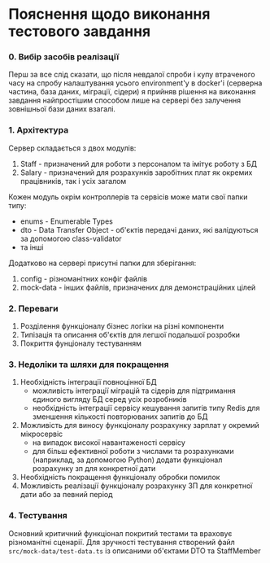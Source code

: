 # Пояснення щодо виконання тестового завдання

### 0. Вибір засобів реалізації

Перш за все слід сказати, що після невдалої спроби і купу втраченого часу на спробу налаштування усього environment'у в docker'і (серверна частина, база даних, міграції, сідери) я прийняв рішення на виконання завдання найпростішим способом лише на сервері без залучення зовнішньої бази даних взагалі.

### 1. Архітектура

Сервер складається з двох модулів:

1. Staff - призначений для роботи з персоналом та імітує роботу з БД
2. Salary - призначений для розрахунків заробітних плат як окремих працівників, так і усіх загалом

Кожен модуль окрім контроллерів та сервісів може мати свої папки типу:

- enums - Enumerable Types
- dto - Data Transfer Object - об'єктів передачі даних, які валідуються за допомогою class-validator
- та інші

Додатково на сервері присутні папки для зберігання:

1. config - різноманітних конфіг файлів
2. mock-data - інших файлів, призначених для демонстраційних цілей

### 2. Переваги

1. Розділення функціоналу бізнес логіки на різні компоненти
2. Типізація та описання об'єктів для легшої подальшої розробки
3. Покриття фунціоналу тестуванням

### 3. Недоліки та шляхи для покращення

1. Необхідність інтеграції повноцінної БД
   - можливість інтеграції міграцій та сідерів для підтримання єдиного вигляду БД серед усіх розробників
   - необхідність інтеграції сервісу кешування запитів типу Redis для зменшення кількості повторюваних запитів до БД
2. Можливість для виносу функціоналу розрахунку зарплат у окремий мікросервіс
   - на випадок високої навантаженості сервісу
   - для більш ефективної роботи з числами та розрахунками (наприклад, за допомогою Python)
     додати функціонал розрахунку зп для конкретної дати
3. Необхідність покращення функціоналу обробки помилок
4. Можливість реалізації функціоналу розрахунку ЗП для конкретної дати або за певний період

### 4. Тестування

Основний критичний функціонал покритий тестами та враховує різноманітні сценарії.
Для зручності тестування створений файл `src/mock-data/test-data.ts` із описаними об'єктами DTO та StaffMember
